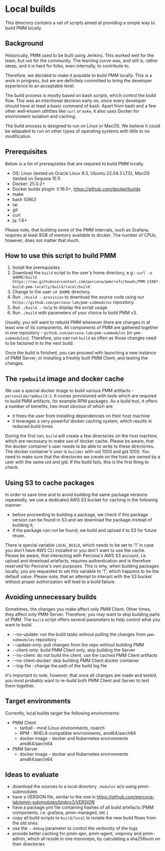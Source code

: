 # Local builds

This directory contains a set of scripts aimed at providing a simple way to build PMM locally.

## Background

Historically, PMM used to be built using Jenkins. This worked well for the team, but not for the community. The learning curve was, and still is, rather steep, and it is hard for folks, even internally, to contribute to.

Therefore, we decided to make it possible to build PMM locally. This is a work in progress, but we are definitely committed to bring the developer experience to an acceptable level.

The build process is mostly based on bash scripts, which control the build flow. This was an intentional decision early on, since every developer should have at least a basic command of bash. Apart from bash and a few other well-known utilitites like `curl` or `make`, it also uses Docker for environment isolation and caching.

The build process is designed to run on Linux or MacOS. We believe it could be adapated to run on other types of operating systems with little to no modification.


## Prerequisites

Below is a list of prerequisites that are required to build PMM locally.

- OS: Linux (tested on Oracle Linux 9.3, Ubuntu 22.04.3 LTS), MacOS (tested on Sequoia 15.1)
- Docker: 25.0.2+
- Docker buildx plugin: 0.16.0+, https://github.com/docker/buildx
- make
- bash (GNU)
- tar
- git
- curl
- jq: 1.6+

Please note, that building some of the PMM internals, such as Grafana, requires at least 8GB of memory available to docker. The number of CPUs, however, does not matter that much.

## How to use this script to build PMM

1. Install the prerequisites
2. Download the `build` script to the user's home directory, e.g.: `curl -o $HOME/build https://raw.githubusercontent.com/percona/pmm/refs/heads/PMM-13487-build-pmm-locally/build/local/build`. 
3. Change to the user `cd $HOME` directory.
4. Run `./build --provision` to download the source code using our `https://github.com/percona-lab/pmm-submodules` repository.
5. Run `./build --help` to display the script usage.
6. Run `./build` with parameters of your choice to build PMM v3.

Usually, you will want to rebuild PMM whenever there are changes in at least one of its components. All components of PMM are gathered together in one repository - `github.com/percona-lab/pmm-submodules` (or `pmm-submodules`). Therefore, you can run `build` as often as those changes need to be factored in to the next build.

Once the build is finished, you can proceed with launching a new instance of PMM Server, or installing a freshly built PMM Client, and testing the changes.


## The `rpmbuild` image and docker cache

We use a special docker image to build various PMM artifacts - `perconalab/rpmbuild:3`. It comes provisioned with tools which are required to build PMM artifacts, for example RPM packages. As a build tool, it offers a number of benefits, two most obvious of which are:

- it frees the user from installing dependencies on their host machine
- it leverages a very powerful docker caching system, which results in reduced build times

During the first run, `build` will create a few directories on the host machine, which are necessary to make use of docker cache. Please be aware, that the docker container's user needs to be able to write to these directories. The docker container's user is `builder` with uid 1000 and gid 1000. You need to make sure that the directories we create on the host are owned by a user with the same uid and gid. If the build fails, this is the first thing to check.

## Using S3 to cache packages

In order to save time and to avoid building the same package versions repeatedly, we use a dedicated AWS S3 bucket for caching in the following manner:

- before proceeding to building a package, we check if this package version can be found in S3 and we download the package instead of building it;
- if the package can not be found, we build and upload it to S3 for future reuse.

There is special variable `LOCAL_BUILD`, which needs to be set to '1' in case you don't have AWS CLI installed or you don't want to use the cache. Please be aware, that interacting with Percona's AWS S3 account, i.e. upload and download artefacts, requires authentication and is therefore reserved for Percona's own purposes. This is why, when building packages locally, you are requested to set this variable to '1', which happens to be the default value. Please note, that an attempt to interact with the S3 bucket without proper authorization will lead to a build failure.

## Avoiding unnecessary builds

Sometimes, the changes you make affect only PMM Client. Other times, they affect only PMM Server. Therefore, you may want to skip building parts of PMM. The `build` script offers several parameters to help control what you want to build.

* --no-update: run the build tasks without pulling the changes from `pmm-submodules` repository
* --update-only: pull changes from the repo without building PMM
* --client-only: build PMM Client only, skip building the Server
* --no-client: do not build the client, use the cached PMM Client artifacts
* --no-client-docker: skip building PMM Client docker container
* --log-file <path>: change the path of the build log file

It's important to note, however, that once all changes are made and tested, you most probably want to re-build both PMM Client and Server to test them together.


## Target environments

Currently, local builds target the following environments:
- PMM Client
  - tarball - most Linux environments, noarch
  - RPM - RHEL9-compatible environments, amd64/aarch64
  - docker image - docker and Kubernetes environments amd64/aarch64
- PMM Server
  - docker image - docker and Kubernetes environments amd64/aarch64


## Ideas to evaluate

* download the sources to a local directory `.modules` w/o using pmm-submodules
* have a VERSION file, similar to the one in https://github.com/percona-lab/pmm-submodules/blob/v3/VERSION
* have a package.yml file containing hashes of all build artefacts (PMM components, i.e. grafana, pmm-managed, etc.)
* copy all build scripts to `build/local` to isolate the new build flows from the old ones
* use the `--debug` parameter to control the verbosity of the logs
* provide better caching for pmm-qan, pmm-agent, vmproxy and pmm-admin, which all reside in one monorepo, by calculating a sha256sum on their directories
